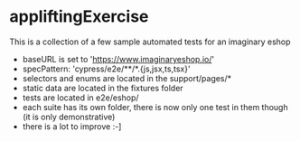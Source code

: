 ﻿# appliftingExercise

This is a collection of a few sample automated tests for an imaginary eshop

- baseURL is set to 'https://www.imaginaryeshop.io/'
- specPattern: 'cypress/e2e/**/*.{js,jsx,ts,tsx}'
- selectors and enums are located in the support/pages/*
- static data are located in the fixtures folder
- tests are located in e2e/eshop/
- each suite has its own folder, there is now only one test in them though (it is only demonstrative)
- there is a lot to improve :-]
